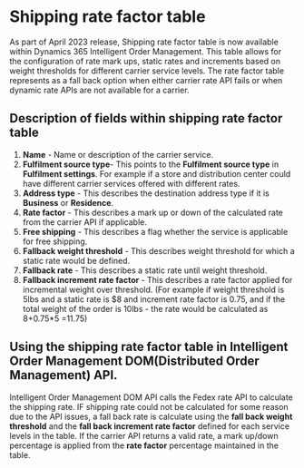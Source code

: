 
# Shipping rate factor table 

As part of April 2023 release, Shipping rate factor table is now available within Dynamics 365 Intelligent Order Management.
This table allows for the configuration of rate mark ups, static rates and increments based on weight thresholds for different carrier service levels.
The rate factor table represents as a fall back option when either carrier rate API fails or when dynamic rate APIs are not available for a carrier.

## Description of fields within shipping rate factor table

1. **Name** - Name or description of the carrier service.
2. **Fulfilment source type**- This points to the **Fulfilment source type** in **Fulfilment settings**. For example if a store and distribution center could have different carrier services offered with different rates.
3. **Address type** - This describes the destination address type if it is **Business** or **Residence**.
4. **Rate factor** - This describes a mark up or down of the calculated rate from the carrier API if applicable.
5. **Free shipping** - This describes a flag whether the service is applicable for free shipping.
6. **Fallback weight threshold** - This describes weight threshold for which a static rate would be defined.
7. **Fallback rate** - This describes a static rate until weight threshold.
8. **Fallback increment rate factor** - This describes a rate factor applied for incremental weight over threshold. 
 (For example if weight threshold is 5lbs and a static rate is $8 and increment rate factor is 0.75, and if the total weight of the order is 10lbs - the rate would be calculated as 8+0.75*5 =11.75)

## Using the shipping rate factor table in Intelligent Order Management DOM(Distributed Order Management) API.
Intelligent Order Management DOM API calls the Fedex rate API to calculate the shipping rate. IF shipping rate could not be calculated
for some reason due to the API issues, a fall back rate is calculate using the **fall back weight threshold** and the **fall back increment rate factor** defined for each service levels in the table.
If the carrier API returns a valid rate, a mark up/down percentage is applied from the **rate factor** percentage maintained in the table.





